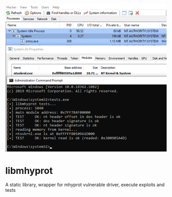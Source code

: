 ![IMAGE](image00.png)

# libmhyprot
A static library, wrapper for mhyprot vulnerable driver, execute exploits and tests
